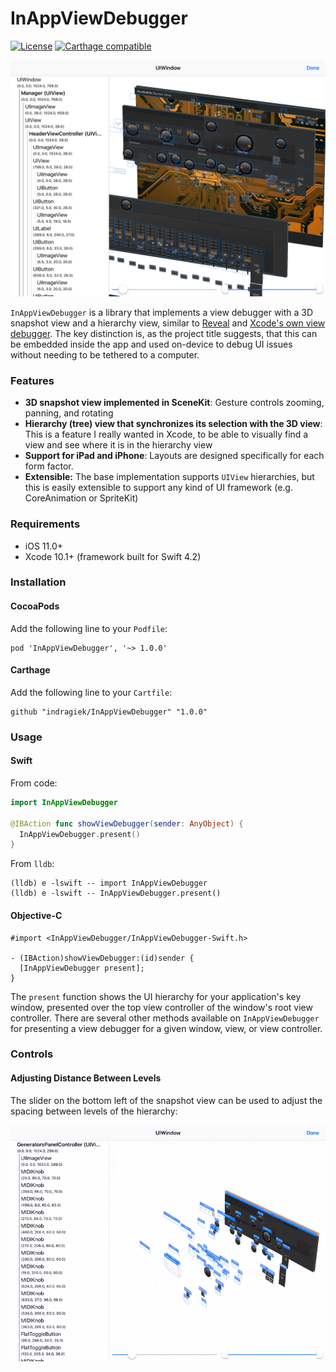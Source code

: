 # InAppViewDebugger

[![License](https://img.shields.io/github/license/indragiek/InAppViewDebugger.svg)](LICENSE)
[![Carthage compatible](https://img.shields.io/badge/Carthage-compatible-4BC51D.svg?style=flat)](https://github.com/Carthage/Carthage)

<p align="center">
<img alt="InAppViewDebugger" src="images/main.png" width="700">
</p>

`InAppViewDebugger` is a library that implements a view debugger with a 3D snapshot view and a hierarchy view, similar to [Reveal](https://revealapp.com) and [Xcode's own view debugger](https://developer.apple.com/library/archive/documentation/ToolsLanguages/Conceptual/Xcode_Overview/ExaminingtheViewHierarchy.html). The key distinction is, as the project title suggests, that this can be embedded inside the app and used on-device to debug UI issues without needing to be tethered to a computer.

### Features

* **3D snapshot view implemented in SceneKit**: Gesture controls zooming, panning, and rotating
* **Hierarchy (tree) view that synchronizes its selection with the 3D view**: This is a feature I really wanted in Xcode, to be able to visually find a view and see where it is in the hierarchy view
* **Support for iPad and iPhone**: Layouts are designed specifically for each form factor.
* **Extensible:** The base implementation supports `UIView` hierarchies, but this is easily extensible to support any kind of UI framework (e.g. CoreAnimation or SpriteKit)

### Requirements

* iOS 11.0+
* Xcode 10.1+ (framework built for Swift 4.2)

### Installation

#### CocoaPods

Add the following line to your `Podfile`:

```
pod 'InAppViewDebugger', '~> 1.0.0'
```

#### Carthage

Add the following line to your `Cartfile`:

```
github "indragiek/InAppViewDebugger" "1.0.0"
```

### Usage

#### Swift

From code:

```swift
import InAppViewDebugger

@IBAction func showViewDebugger(sender: AnyObject) {
  InAppViewDebugger.present()
}
```

From `lldb`:

```
(lldb) e -lswift -- import InAppViewDebugger
(lldb) e -lswift -- InAppViewDebugger.present()
```

#### Objective-C

```objc
#import <InAppViewDebugger/InAppViewDebugger-Swift.h>

- (IBAction)showViewDebugger:(id)sender {
  [InAppViewDebugger present];
}
```

The `present` function shows the UI hierarchy for your application's key window, presented over the top view controller of the window's root view controller. There are several other methods available on `InAppViewDebugger` for presenting a view debugger for a given window, view, or view controller.

### Controls

#### Adjusting Distance Between Levels

The slider on the bottom left of the snapshot view can be used to adjust the spacing between levels of the hierarchy:

<p align="center">
<img alt="InAppViewDebugger" src="images/distance.gif" width="700">
</p>